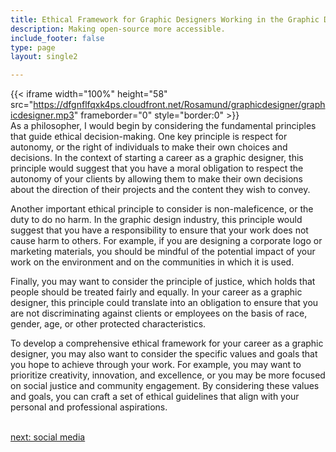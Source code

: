```yaml
---
title: Ethical Framework for Graphic Designers Working in the Graphic Design And Graphic Arts  Industry
description: Making open-source more accessible.
include_footer: false
type: page
layout: single2

---
```


{{< iframe width="100%" height="58" src="https://dfgnflfqxk4ps.cloudfront.net/Rosamund/graphicdesigner/graphicdesigner.mp3" frameborder="0" style="border:0" >}}<br>
As a philosopher, I would begin by considering the fundamental principles that guide ethical decision-making. One key principle is respect for autonomy, or the right of individuals to make their own choices and decisions. In the context of starting a career as a graphic designer, this principle would suggest that you have a moral obligation to respect the autonomy of your clients by allowing them to make their own decisions about the direction of their projects and the content they wish to convey.

Another important ethical principle to consider is non-maleficence, or the duty to do no harm. In the graphic design industry, this principle would suggest that you have a responsibility to ensure that your work does not cause harm to others. For example, if you are designing a corporate logo or marketing materials, you should be mindful of the potential impact of your work on the environment and on the communities in which it is used.

Finally, you may want to consider the principle of justice, which holds that people should be treated fairly and equally. In your career as a graphic designer, this principle could translate into an obligation to ensure that you are not discriminating against clients or employees on the basis of race, gender, age, or other protected characteristics.

To develop a comprehensive ethical framework for your career as a graphic designer, you may also want to consider the specific values and goals that you hope to achieve through your work. For example, you may want to prioritize creativity, innovation, and excellence, or you may be more focused on social justice and community engagement. By considering these values and goals, you can craft a set of ethical guidelines that align with your personal and professional aspirations.

<br>
<a href="https://workdojos.com/graphicdesigner/social">next: social media</a>
</p>